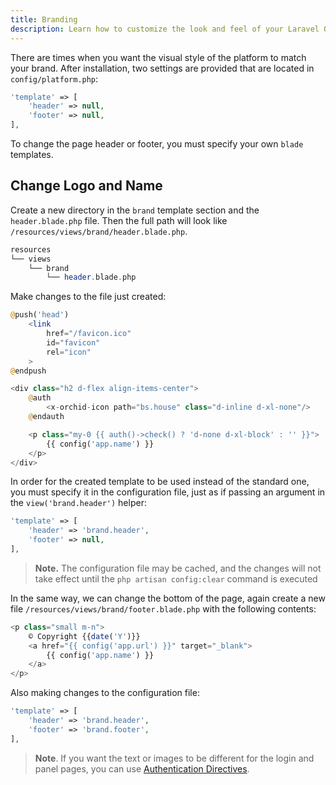 ```yaml
---
title: Branding
description: Learn how to customize the look and feel of your Laravel Orchid application with the Branding documentation page. Discover how to set your own logo, choose custom colors, and more to make your application truly your own.
---
```


There are times when you want the visual style of the platform to match your brand.
After installation, two settings are provided that are located in `config/platform.php`:

```php
'template' => [
    'header' => null,
    'footer' => null,
],
```

To change the page header or footer, you must specify your own `blade` templates.


## Change Logo and Name

Create a new directory in the `brand` template section and the` header.blade.php` file.
Then the full path will look like `/resources/views/brand/header.blade.php`.

```php
resources          
└── views
    └── brand
        └── header.blade.php
```

 
Make changes to the file just created:

```php
@push('head')
    <link
        href="/favicon.ico"
        id="favicon"
        rel="icon"
    >
@endpush

<div class="h2 d-flex align-items-center">
    @auth
        <x-orchid-icon path="bs.house" class="d-inline d-xl-none"/>
    @endauth

    <p class="my-0 {{ auth()->check() ? 'd-none d-xl-block' : '' }}">
        {{ config('app.name') }}
    </p>
</div>
```
 
In order for the created template to be used instead of the standard one, you must specify it in the configuration file,
just as if passing an argument in the `view('brand.header')` helper:

  
```php
'template' => [
    'header' => 'brand.header',
    'footer' => null,
],
```

> **Note.** The configuration file may be cached, and the changes will not take effect until the `php artisan config:clear` command is executed


In the same way, we can change the bottom of the page, again create a new file `/resources/views/brand/footer.blade.php` with the following contents:


```php
<p class="small m-n">
    © Copyright {{date('Y')}} 
    <a href="{{ config('app.url') }}" target="_blank">
        {{ config('app.name') }}
    </a>
</p>
```

Also making changes to the configuration file:

```php
'template' => [
    'header' => 'brand.header',
    'footer' => 'brand.footer',
],
```

> **Note**. If you want the text or images to be different for the login and panel pages, you can use [Authentication Directives](https://laravel.com/docs/blade#authentication-directives).

